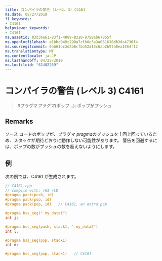 ```yaml
---
title: コンパイラの警告 (レベル 3) C4161
ms.date: 08/27/2018
f1_keywords:
- C4161
helpviewer_keywords:
- C4161
ms.assetid: 03d3be61-83f1-4009-8310-8758ab67055f
ms.openlocfilehash: e1bbc949c298a7cfb6c3a3a061616db3dc4730f4
ms.sourcegitcommit: 0ab61bc3d2b6cfbd52a16c6ab2b97a8ea1864f12
ms.translationtype: MT
ms.contentlocale: ja-JP
ms.lasthandoff: 04/23/2019
ms.locfileid: "62402269"
---
```

# <a name="compiler-warning-level-3-c4161"></a>コンパイラの警告 (レベル 3) C4161

> #<a name="pragma-pragmapop--more-pops-than-pushes"></a>プラグマ*プラグマ*(ポップ...): ポップがプッシュ

## <a name="remarks"></a>Remarks

ソース コードのポップが、プラグマ *pragma*のプッシュを 1 回上回っているため、スタックが期待どおりに動作しない可能性があります。 警告を回避するには、ポップの数がプッシュの数を超えないようにします。

## <a name="example"></a>例

次の例では、C4161 が生成されます。

```cpp
// C4161.cpp
// compile with: /W3 /LD
#pragma pack(push, id)
#pragma pack(pop, id)
#pragma pack(pop, id)   // C4161, an extra pop

#pragma bss_seg(".my_data1")
int j;

#pragma bss_seg(push, stack1, ".my_data2")
int l;

#pragma bss_seg(pop, stack1)
int m;

#pragma bss_seg(pop, stack1)   // C4161
```